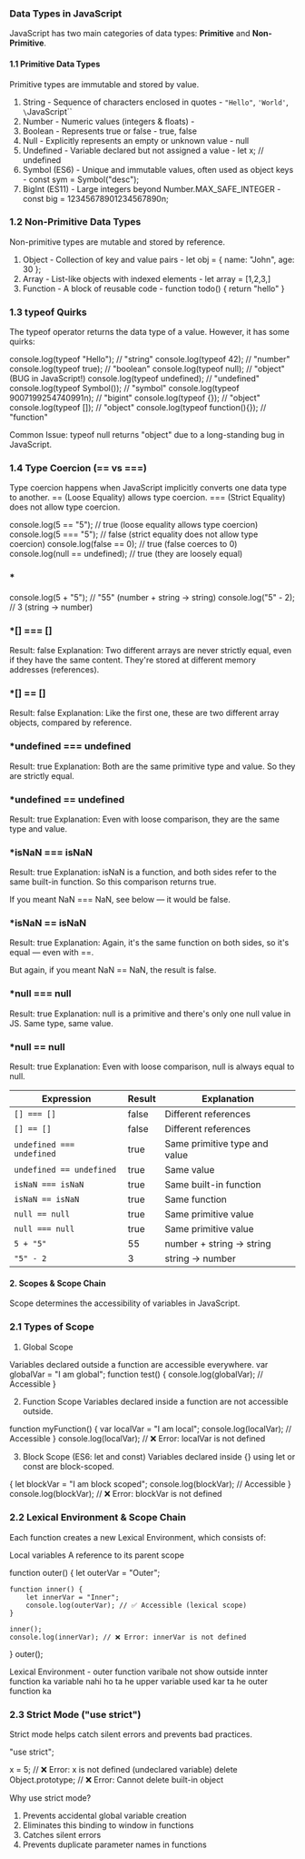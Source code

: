 ### **Data Types in JavaScript**

JavaScript has two main categories of data types: **Primitive** and **Non-Primitive**.

#### **1.1 Primitive Data Types**
Primitive types are immutable and stored by value.
1. String - Sequence of characters enclosed in quotes - `"Hello"`, `'World'`, `\`JavaScript``
2. Number - Numeric values (integers & floats) - 
3. Boolean - Represents true or false -	true, false
4. Null - Explicitly represents an empty or unknown value - null
5. Undefined - Variable declared but not assigned a value - let x; // undefined
6. Symbol (ES6) - Unique and immutable values, often used as object keys - const sym = Symbol("desc");
7. BigInt (ES11) - Large integers beyond Number.MAX_SAFE_INTEGER - const big = 12345678901234567890n;

### **1.2 Non-Primitive Data Types**
Non-primitive types are mutable and stored by reference.
1. Object - Collection of key and value pairs - let obj = { name: "John", age: 30 };
2. Array - List-like objects with indexed elements - let array = [1,2,3,]
3. Function - A block of reusable code - function todo() { return "hello"  }

### **1.3 typeof Quirks**
The typeof operator returns the data type of a value. However, it has some quirks:

console.log(typeof "Hello"); // "string"
console.log(typeof 42); // "number"
console.log(typeof true); // "boolean"
console.log(typeof null); // "object" (BUG in JavaScript!)
console.log(typeof undefined); // "undefined"
console.log(typeof Symbol()); // "symbol"
console.log(typeof 9007199254740991n); // "bigint"
console.log(typeof {}); // "object"
console.log(typeof []); // "object"
console.log(typeof function(){}); // "function"

Common Issue: typeof null returns "object" due to a long-standing bug in JavaScript.

### **1.4 Type Coercion (== vs ===)**
Type coercion happens when JavaScript implicitly converts one data type to another.
== (Loose Equality) allows type coercion.
=== (Strict Equality) does not allow type coercion.

console.log(5 == "5"); // true (loose equality allows type coercion)
console.log(5 === "5"); // false (strict equality does not allow type coercion)
console.log(false == 0); // true (false coerces to 0)
console.log(null == undefined); // true (they are loosely equal)

### *
console.log(5 + "5"); // "55" (number + string → string)
console.log("5" - 2); // 3 (string → number)

### *[] === []
Result: false
Explanation: Two different arrays are never strictly equal, even if they have the same content.
They're stored at different memory addresses (references).

### *[] == []
Result: false
Explanation: Like the first one, these are two different array objects, compared by reference.

### *undefined === undefined
Result: true
Explanation: Both are the same primitive type and value.
So they are strictly equal.

### *undefined == undefined
Result: true
Explanation: Even with loose comparison, they are the same type and value.

### *isNaN === isNaN
Result: true
Explanation: isNaN is a function, and both sides refer to the same built-in function.
So this comparison returns true.

If you meant NaN === NaN, see below — it would be false.

### *isNaN == isNaN
Result: true
Explanation: Again, it's the same function on both sides, so it's equal — even with ==.

But again, if you meant NaN == NaN, the result is false.

### *null === null
Result: true
Explanation: null is a primitive and there's only one null value in JS.
Same type, same value.

### *null == null
Result: true
Explanation: Even with loose comparison, null is always equal to null.

| Expression                | Result | Explanation                   |
| ------------------------- | ------ | ----------------------------- |
| `[] === []`               | false  | Different references          |
| `[] == []`                | false  | Different references          |
| `undefined === undefined` | true   | Same primitive type and value |
| `undefined == undefined`  | true   | Same value                    |
| `isNaN === isNaN`         | true   | Same built-in function        |
| `isNaN == isNaN`          | true   | Same function                 |
| `null == null`            | true   | Same primitive value          |
| `null === null`           | true   | Same primitive value          |
| `5 + "5"`                 | 55     | number + string → string      |
| `"5" - 2`                 | 3      | string → number               |

#### **2. Scopes & Scope Chain**
Scope determines the accessibility of variables in JavaScript.

### **2.1 Types of Scope**
1. Global Scope

Variables declared outside a function are accessible everywhere.
var globalVar = "I am global";
function test() {
    console.log(globalVar); // Accessible
}

2. Function Scope
Variables declared inside a function are not accessible outside.

function myFunction() {
    var localVar = "I am local";
    console.log(localVar); // Accessible
}
console.log(localVar); // ❌ Error: localVar is not defined

3. Block Scope (ES6: let and const)
Variables declared inside {} using let or const are block-scoped.

{
    let blockVar = "I am block scoped";
    console.log(blockVar); // Accessible
}
console.log(blockVar); // ❌ Error: blockVar is not defined

### **2.2 Lexical Environment & Scope Chain**
Each function creates a new Lexical Environment, which consists of:

Local variables
A reference to its parent scope

function outer() {
    let outerVar = "Outer";
    
    function inner() {
        let innerVar = "Inner";
        console.log(outerVar); // ✅ Accessible (lexical scope)
    }
    
    inner();
    console.log(innerVar); // ❌ Error: innerVar is not defined
}
outer();

Lexical Environment - outer function varibale not show outside 
innter function ka variable nahi ho ta he upper variable used kar ta he outer function ka 

### **2.3 Strict Mode ("use strict")**
Strict mode helps catch silent errors and prevents bad practices.

"use strict";

x = 5; // ❌ Error: x is not defined (undeclared variable)
delete Object.prototype; // ❌ Error: Cannot delete built-in object

Why use strict mode?

1. Prevents accidental global variable creation
2. Eliminates this binding to window in functions
3. Catches silent errors
4. Prevents duplicate parameter names in functions

